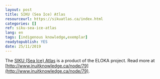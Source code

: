 ```yaml
---
layout: post 
title: SIKU (Sea Ice) Atlas
resourceurl: https://sikuatlas.ca/index.html
categories: []
ref: siku-sea-ice-atlas
lang: en
tags: [indigenous knowledge,exemplar]
readytopublish: YES
date: 25/11/2019
---
```

The [SIKU (Sea Ice) Atlas](https://sikuatlas.ca/index.html) is a product of the ELOKA project. Read more at [http://www.inuitknowledge.ca/node/79](http://www.inuitknowledge.ca/node/79).